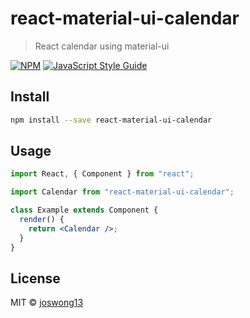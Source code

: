 # react-material-ui-calendar

> React calendar using material-ui

[![NPM](https://img.shields.io/npm/v/react-material-ui-calendar.svg)](https://www.npmjs.com/package/react-material-ui-calendar) [![JavaScript Style Guide](https://img.shields.io/badge/code_style-standard-brightgreen.svg)](https://standardjs.com)

## Install

```bash
npm install --save react-material-ui-calendar
```

## Usage

```jsx
import React, { Component } from "react";

import Calendar from "react-material-ui-calendar";

class Example extends Component {
  render() {
    return <Calendar />;
  }
}
```

## License

MIT © [joswong13](https://github.com/joswong13)
